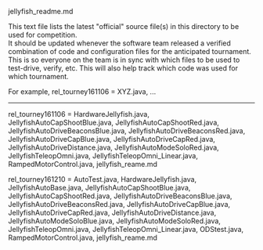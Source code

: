 jellyfish_readme.md

This text file lists the latest "official" source file(s) in this directory to be used for competition.  
It should be updated whenever the software team released a verified combination of code and configuration files for the anticipated tournament.
This is so everyone on the team is in sync with which files to be used to test-drive, verify, etc.
This will also help track which code was used for which tournament.

For example, 
rel_tourney161106 = XYZ.java, ...

**********
rel_tourney161106 = 
 	HardwareJellyfish.java,
	JellyfishAutoCapShootBlue.java,
	JellyfishAutoCapShootRed.java,
	JellyfishAutoDriveBeaconsBlue.java,
	JellyfishAutoDriveBeaconsRed.java,
	JellyfishAutoDriveCapBlue.java,
	JellyfishAutoDriveCapRed.java,
	JellyfishAutoDriveDistance.java,
	JellyfishAutoModeSoloRed.java,
	JellyfishTeleopOmni.java,
	JellyfishTeleopOmni_Linear.java,
	RampedMotorControl.java,
	jellyfish_reame.md

rel_tourney161210 = 
	AutoTest.java,
 	HardwareJellyfish.java,
	JellyfishAutoBase.java,
	JellyfishAutoCapShootBlue.java,
	JellyfishAutoCapShootRed.java,
	JellyfishAutoDriveBeaconsBlue.java,
	JellyfishAutoDriveBeaconsRed.java,
	JellyfishAutoDriveCapBlue.java,
	JellyfishAutoDriveCapRed.java,
	JellyfishAutoDriveDistance.java,
	JellyfishAutoModeSoloBlue.java,
	JellyfishAutoModeSoloRed.java,
	JellyfishTeleopOmni.java,
	JellyfishTeleopOmni_Linear.java,
	ODStest.java,
	RampedMotorControl.java,
	jellyfish_reame.md
